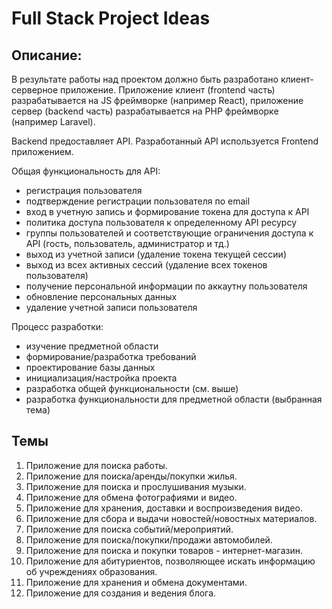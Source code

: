 # Full Stack Project Ideas

## Описание:

В результате работы над проектом должно быть разработано клиент-серверное приложение.  Приложение клиент (frontend часть) разрабатывается на JS фреймворке (например React), приложение сервер (backend часть) разрабатывается на PHP фреймворке (например Laravel).

Backend предоставляет API. Разработанный API используется Frontend приложением.

Общая функциональность для API:
- регистрация пользователя
- подтверждение регистрации пользователя по email
- вход в учетную запись и формирование токена для доступа к API
- политика доступа пользователя к определенному API ресурсу
- группы пользователей и соответствующие ограничения доступа к API (гость, пользователь, администратор и тд.)
- выход из учетной записи (удаление токена текущей сессии)
- выход из всех активных сессий (удаление всех токенов пользователя)
- получение персональной информации по аккаутну пользователя
- обновление персональных данных
- удаление учетной записи пользователя

Процесс разработки:
- изучение предметной области
- формирование/разработка требований
- проектирование базы данных
- инициализация/настройка проекта
- разработка общей функциональности (см. выше)
- разработка функциональности для предметной области (выбранная тема)

## Темы

1. Приложение для поиска работы.
2. Приложение для поиска/аренды/покупки жилья.
3. Приложение для поиска и прослушивания музыки.
4. Приложение для обмена фотографиями и видео.
5. Приложение для хранения, доставки и воспроизведения видео.
6. Приложение для сбора и выдачи новостей/новостных материалов.
7. Приложение для поиска событий/мероприятий.
8. Приложение для поиска/покупки/продажи автомобилей.
9. Приложение для поиска и покупки товаров - интернет-магазин.
10. Приложение для абитуриентов, позволяющее искать информацию об учреждениях образования.
11. Приложение для хранения и обмена документами.
12. Приложение для создания и ведения блога.

